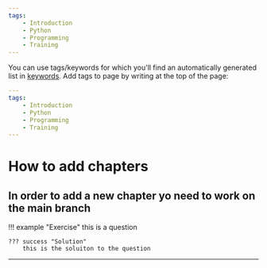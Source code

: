 ```yaml
---
tags:
    - Introduction
    - Python
    - Programming
    - Training
---
```


You can use tags/keywords for which you'll find an automatically generated list in [keywords](../keywords.md). Add tags to page by writing at the top of the page:


```yaml
---
tags:
    - Introduction
    - Python
    - Programming
    - Training
---
```
# How to add chapters

In order to add a new chapter yo need to work on the main branch
---
!!! example "Exercise"
    this is a question

    ??? success "Solution"
        this is the soluiton to the question
---